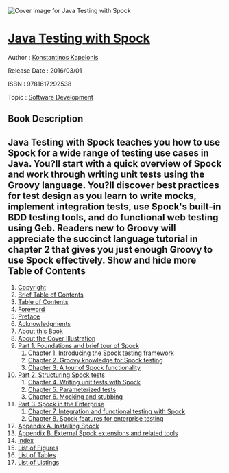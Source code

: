 ![Cover image for Java Testing with Spock](https://imgdetail.ebookreading.net/cover/cover/software_development/EB9781617292538.jpg)

[Java Testing with Spock](https://ebookreading.net/view/book/Java+Testing+with+Spock-EB9781617292538_1.html "Java Testing with Spock")
====================================================================================================================

Author : [Konstantinos Kapelonis](https://ebookreading.net/search/author/Konstantinos+Kapelonis)

Release Date : 2016/03/01

ISBN : 9781617292538

Topic : [Software Development](https://ebookreading.net/search/category/software-development)

Book Description
-----------------

 Java Testing with Spock teaches you how to use Spock for a wide range of testing use cases in Java. You?ll start with a quick overview of Spock and work through writing unit tests using the Groovy language. You?ll discover best practices for test design as you learn to write mocks, implement integration tests, use Spock's built-in BDD testing tools, and do functional web testing using Geb. Readers new to Groovy will appreciate the succinct language tutorial in chapter 2 that gives you just enough Groovy to use Spock effectively.              Show and hide more                
Table of Contents
-----------------

1. [Copyright](https://ebookreading.net/view/book/Java+Testing+with+Spock-EB9781617292538_3.html)
1. [Brief Table of Contents](https://ebookreading.net/view/book/Java+Testing+with+Spock-EB9781617292538_5.html)
1. [Table of Contents](https://ebookreading.net/view/book/Java+Testing+with+Spock-EB9781617292538_6.html)
1. [Foreword](https://ebookreading.net/view/book/Java+Testing+with+Spock-EB9781617292538_7.html)
1. [Preface](https://ebookreading.net/view/book/Java+Testing+with+Spock-EB9781617292538_8.html)
1. [Acknowledgments](https://ebookreading.net/view/book/Java+Testing+with+Spock-EB9781617292538_9.html)
1. [About this Book](https://ebookreading.net/view/book/Java+Testing+with+Spock-EB9781617292538_10.html)
1. [About the Cover Illustration](https://ebookreading.net/view/book/Java+Testing+with+Spock-EB9781617292538_15.html)
1. [Part 1. Foundations and brief tour of Spock](https://ebookreading.net/view/book/Java+Testing+with+Spock-EB9781617292538_16.html)
    1. [Chapter 1. Introducing the Spock testing framework](https://ebookreading.net/view/book/Java+Testing+with+Spock-EB9781617292538_17.html)
    1. [Chapter 2. Groovy knowledge for Spock testing](https://ebookreading.net/view/book/Java+Testing+with+Spock-EB9781617292538_26.html)
    1. [Chapter 3. A tour of Spock functionality](https://ebookreading.net/view/book/Java+Testing+with+Spock-EB9781617292538_33.html)
1. [Part 2. Structuring Spock tests](https://ebookreading.net/view/book/Java+Testing+with+Spock-EB9781617292538_38.html)
    1. [Chapter 4. Writing unit tests with Spock](https://ebookreading.net/view/book/Java+Testing+with+Spock-EB9781617292538_39.html)
    1. [Chapter 5. Parameterized tests](https://ebookreading.net/view/book/Java+Testing+with+Spock-EB9781617292538_45.html)
    1. [Chapter 6. Mocking and stubbing](https://ebookreading.net/view/book/Java+Testing+with+Spock-EB9781617292538_52.html)
1. [Part 3. Spock in the Enterprise](https://ebookreading.net/view/book/Java+Testing+with+Spock-EB9781617292538_59.html)
    1. [Chapter 7. Integration and functional testing with Spock](https://ebookreading.net/view/book/Java+Testing+with+Spock-EB9781617292538_60.html)
    1. [Chapter 8. Spock features for enterprise testing](https://ebookreading.net/view/book/Java+Testing+with+Spock-EB9781617292538_67.html)
1. [Appendix A. Installing Spock](https://ebookreading.net/view/book/Java+Testing+with+Spock-EB9781617292538_72.html)
1. [Appendix B. External Spock extensions and related tools](https://ebookreading.net/view/book/Java+Testing+with+Spock-EB9781617292538_81.html)
1. [Index](https://ebookreading.net/view/book/Java+Testing+with+Spock-EB9781617292538_94.html)
1. [List of Figures](https://ebookreading.net/view/book/Java+Testing+with+Spock-EB9781617292538_95.html)
1. [List of Tables](https://ebookreading.net/view/book/Java+Testing+with+Spock-EB9781617292538_96.html)
1. [List of Listings](https://ebookreading.net/view/book/Java+Testing+with+Spock-EB9781617292538_97.html)
